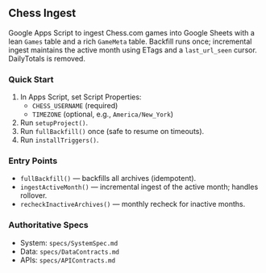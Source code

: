 ## Chess Ingest

Google Apps Script to ingest Chess.com games into Google Sheets with a lean `Games` table and a rich `GameMeta` table. Backfill runs once; incremental ingest maintains the active month using ETags and a `last_url_seen` cursor. DailyTotals is removed.

### Quick Start

1. In Apps Script, set Script Properties:
   - `CHESS_USERNAME` (required)
   - `TIMEZONE` (optional, e.g., `America/New_York`)
2. Run `setupProject()`.
3. Run `fullBackfill()` once (safe to resume on timeouts).
4. Run `installTriggers()`.

### Entry Points

- `fullBackfill()` — backfills all archives (idempotent).
- `ingestActiveMonth()` — incremental ingest of the active month; handles rollover.
- `recheckInactiveArchives()` — monthly recheck for inactive months.

### Authoritative Specs

- System: `specs/SystemSpec.md`
- Data: `specs/DataContracts.md`
- APIs: `specs/APIContracts.md`

